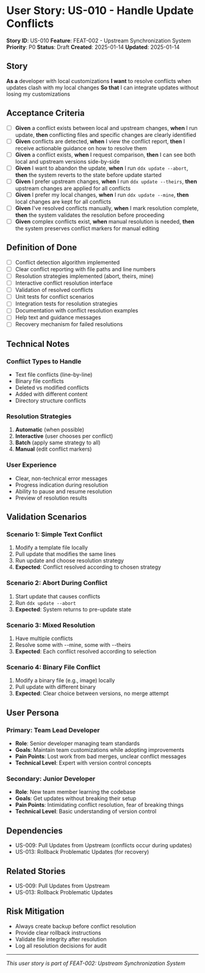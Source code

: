 # User Story: US-010 - Handle Update Conflicts

**Story ID**: US-010
**Feature**: FEAT-002 - Upstream Synchronization System
**Priority**: P0
**Status**: Draft
**Created**: 2025-01-14
**Updated**: 2025-01-14

## Story

**As a** developer with local customizations
**I want** to resolve conflicts when updates clash with my local changes
**So that** I can integrate updates without losing my customizations

## Acceptance Criteria

- [ ] **Given** a conflict exists between local and upstream changes, **when** I run update, **then** conflicting files and specific changes are clearly identified
- [ ] **Given** conflicts are detected, **when** I view the conflict report, **then** I receive actionable guidance on how to resolve them
- [ ] **Given** a conflict exists, **when** I request comparison, **then** I can see both local and upstream versions side-by-side
- [ ] **Given** I want to abandon the update, **when** I run `ddx update --abort`, **then** the system reverts to the state before update started
- [ ] **Given** I prefer upstream changes, **when** I run `ddx update --theirs`, **then** upstream changes are applied for all conflicts
- [ ] **Given** I prefer my local changes, **when** I run `ddx update --mine`, **then** local changes are kept for all conflicts
- [ ] **Given** I've resolved conflicts manually, **when** I mark resolution complete, **then** the system validates the resolution before proceeding
- [ ] **Given** complex conflicts exist, **when** manual resolution is needed, **then** the system preserves conflict markers for manual editing

## Definition of Done

- [ ] Conflict detection algorithm implemented
- [ ] Clear conflict reporting with file paths and line numbers
- [ ] Resolution strategies implemented (abort, theirs, mine)
- [ ] Interactive conflict resolution interface
- [ ] Validation of resolved conflicts
- [ ] Unit tests for conflict scenarios
- [ ] Integration tests for resolution strategies
- [ ] Documentation with conflict resolution examples
- [ ] Help text and guidance messages
- [ ] Recovery mechanism for failed resolutions

## Technical Notes

### Conflict Types to Handle
- Text file conflicts (line-by-line)
- Binary file conflicts
- Deleted vs modified conflicts
- Added with different content
- Directory structure conflicts

### Resolution Strategies
1. **Automatic** (when possible)
2. **Interactive** (user chooses per conflict)
3. **Batch** (apply same strategy to all)
4. **Manual** (edit conflict markers)

### User Experience
- Clear, non-technical error messages
- Progress indication during resolution
- Ability to pause and resume resolution
- Preview of resolution results

## Validation Scenarios

### Scenario 1: Simple Text Conflict
1. Modify a template file locally
2. Pull update that modifies the same lines
3. Run update and choose resolution strategy
4. **Expected**: Conflict resolved according to chosen strategy

### Scenario 2: Abort During Conflict
1. Start update that causes conflicts
2. Run `ddx update --abort`
3. **Expected**: System returns to pre-update state

### Scenario 3: Mixed Resolution
1. Have multiple conflicts
2. Resolve some with --mine, some with --theirs
3. **Expected**: Each conflict resolved according to selection

### Scenario 4: Binary File Conflict
1. Modify a binary file (e.g., image) locally
2. Pull update with different binary
3. **Expected**: Clear choice between versions, no merge attempt

## User Persona

### Primary: Team Lead Developer
- **Role**: Senior developer managing team standards
- **Goals**: Maintain team customizations while adopting improvements
- **Pain Points**: Lost work from bad merges, unclear conflict messages
- **Technical Level**: Expert with version control concepts

### Secondary: Junior Developer
- **Role**: New team member learning the codebase
- **Goals**: Get updates without breaking their setup
- **Pain Points**: Intimidating conflict resolution, fear of breaking things
- **Technical Level**: Basic understanding of version control

## Dependencies

- US-009: Pull Updates from Upstream (conflicts occur during updates)
- US-013: Rollback Problematic Updates (for recovery)

## Related Stories

- US-009: Pull Updates from Upstream
- US-013: Rollback Problematic Updates

## Risk Mitigation

- Always create backup before conflict resolution
- Provide clear rollback instructions
- Validate file integrity after resolution
- Log all resolution decisions for audit

---
*This user story is part of FEAT-002: Upstream Synchronization System*
